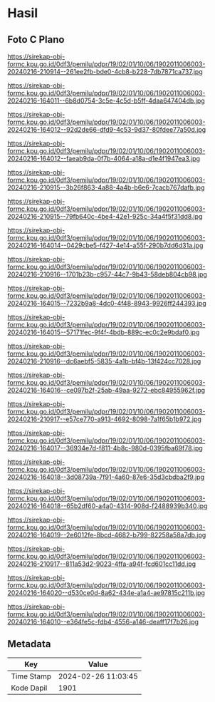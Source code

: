 # Hasil

## Foto C Plano

https://sirekap-obj-formc.kpu.go.id/0df3/pemilu/pdpr/19/02/01/10/06/1902011006003-20240216-210914--261ee2fb-bde0-4cb8-b228-7db7871ca737.jpg

https://sirekap-obj-formc.kpu.go.id/0df3/pemilu/pdpr/19/02/01/10/06/1902011006003-20240216-164011--6b8d0754-3c5e-4c5d-b5ff-4daa647404db.jpg

https://sirekap-obj-formc.kpu.go.id/0df3/pemilu/pdpr/19/02/01/10/06/1902011006003-20240216-164012--92d2de66-dfd9-4c53-9d37-80fdee77a50d.jpg

https://sirekap-obj-formc.kpu.go.id/0df3/pemilu/pdpr/19/02/01/10/06/1902011006003-20240216-164012--faeab9da-0f7b-4064-a18a-d1e4f1947ea3.jpg

https://sirekap-obj-formc.kpu.go.id/0df3/pemilu/pdpr/19/02/01/10/06/1902011006003-20240216-210915--3b26f863-4a88-4a4b-b6e6-7cacb767dafb.jpg

https://sirekap-obj-formc.kpu.go.id/0df3/pemilu/pdpr/19/02/01/10/06/1902011006003-20240216-210915--79fb640c-4be4-42e1-925c-34a4f5f31dd8.jpg

https://sirekap-obj-formc.kpu.go.id/0df3/pemilu/pdpr/19/02/01/10/06/1902011006003-20240216-164014--0429cbe5-f427-4e14-a55f-290b7dd6d31a.jpg

https://sirekap-obj-formc.kpu.go.id/0df3/pemilu/pdpr/19/02/01/10/06/1902011006003-20240216-210916--1701b23b-c957-44c7-9b43-58deb804cb98.jpg

https://sirekap-obj-formc.kpu.go.id/0df3/pemilu/pdpr/19/02/01/10/06/1902011006003-20240216-164015--7232b9a8-4dc0-4f48-8943-9926ff244393.jpg

https://sirekap-obj-formc.kpu.go.id/0df3/pemilu/pdpr/19/02/01/10/06/1902011006003-20240216-164015--57171fec-9f4f-4bdb-889c-ec0c2e9bdaf0.jpg

https://sirekap-obj-formc.kpu.go.id/0df3/pemilu/pdpr/19/02/01/10/06/1902011006003-20240216-210916--dc6aebf5-5835-4a1b-bf4b-13f424cc7028.jpg

https://sirekap-obj-formc.kpu.go.id/0df3/pemilu/pdpr/19/02/01/10/06/1902011006003-20240216-164016--ce097b2f-25ab-49aa-9272-ebc84955962f.jpg

https://sirekap-obj-formc.kpu.go.id/0df3/pemilu/pdpr/19/02/01/10/06/1902011006003-20240216-210917--e57ce770-a913-4692-8098-7a1f65b1b972.jpg

https://sirekap-obj-formc.kpu.go.id/0df3/pemilu/pdpr/19/02/01/10/06/1902011006003-20240216-164017--36934e7d-f811-4b8c-980d-0395fba69f78.jpg

https://sirekap-obj-formc.kpu.go.id/0df3/pemilu/pdpr/19/02/01/10/06/1902011006003-20240216-164018--3d08739a-7f91-4a60-87e6-35d3cbdba2f9.jpg

https://sirekap-obj-formc.kpu.go.id/0df3/pemilu/pdpr/19/02/01/10/06/1902011006003-20240216-164018--65b2df60-a4a0-4314-908d-f2488939b340.jpg

https://sirekap-obj-formc.kpu.go.id/0df3/pemilu/pdpr/19/02/01/10/06/1902011006003-20240216-164019--2e6012fe-8bcd-4682-b799-82258a58a7db.jpg

https://sirekap-obj-formc.kpu.go.id/0df3/pemilu/pdpr/19/02/01/10/06/1902011006003-20240216-210917--811a53d2-9023-4ffa-a94f-fcd601cc11dd.jpg

https://sirekap-obj-formc.kpu.go.id/0df3/pemilu/pdpr/19/02/01/10/06/1902011006003-20240216-164020--d530ce0d-8a62-434e-a1a4-ae97815c211b.jpg

https://sirekap-obj-formc.kpu.go.id/0df3/pemilu/pdpr/19/02/01/10/06/1902011006003-20240216-164010--e364fe5c-fdb4-4556-a146-deaff17f7b26.jpg


## Metadata

| Key        | Value               |
| ---------- | ------------------- |
| Time Stamp | 2024-02-26 11:03:45 |
| Kode Dapil | 1901                |




